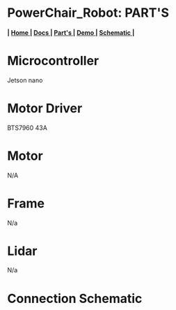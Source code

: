 # PowerChair_Robot: PART'S


<h4>
   | <a href="https://github.com/The-GUY-2024/PowerChair_Robot"> Home </a> |
  <a href=""> Docs </a> |
  <a href="https://github.com/The-GUY-2024/PowerChair_Robot/tree/main/Parts"> Part's </a> |
  <a href=""> Demo </a> |
  <a href=""> Schematic </a>|
</h4>


# Microcontroller 
Jetson nano


# Motor Driver
BTS7960 43A


# Motor 

N/A


# Frame 
 N/a
 
 
 # Lidar 
 
 N/a
 
 
 
 # Connection Schematic 
 
 
 
